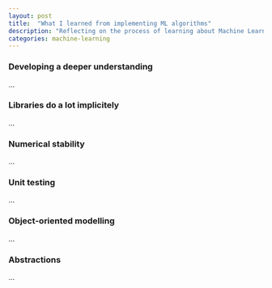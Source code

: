 ```yaml
---
layout: post
title:  "What I learned from implementing ML algorithms"
description: "Reflecting on the process of learning about Machine Learning"
categories: machine-learning
---
```


### Developing a deeper understanding

…

### Libraries do a lot implicitely

…

### Numerical stability

…

### Unit testing

…

### Object-oriented modelling

…

### Abstractions

…
